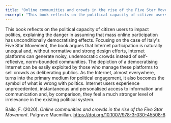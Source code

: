 ```yaml
---
title: "Online communities and crowds in the rise of the Five Star Movement"
excerpt: "This book reflects on the political capacity of citizen users to impact politics, explaining the danger in assuming that mass online participation has unconditionally democratising effects."
---
```


This book reflects on the political capacity of citizen users to impact politics, explaining the danger in assuming that mass online participation has unconditionally democratising effects. Focusing on the case of Italy's Five Star Movement, the book argues that Internet participation is naturally unequal and, without normative and strong design efforts, Internet platforms can generate noisy, undemocratic crowds instead of self-reflexive, norm-bounded communities. The depiction of a democratising Internet can be easily exploited by those who manage these platforms to sell crowds as deliberating publics. As the Internet, almost everywhere, turns into the primary medium for political engagement, it also becomes the symbol of what is wrong with politics. Internet users experience unprecedented, instantaneous and personalised access to information and communication and, by comparison, they feel a much stronger level of irrelevance in the existing political system.

Bailo, F. (2020). *Online communities and crowds in the rise of the Five Star Movement*. Palgrave Macmillan. https://doi.org/10.1007/978-3-030-45508-8
